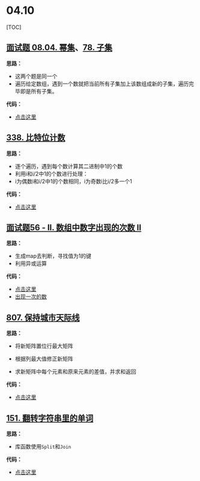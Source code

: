 # 04.10

[TOC]

## [面试题 08.04. 幂集](https://leetcode-cn.com/problems/power-set-lcci/)、[78. 子集](https://leetcode-cn.com/problems/subsets/)

**思路：**

- 这两个题是同一个
- 遍历给定数组，遇到一个数就把当前所有子集加上该数组成新的子集，遍历完毕即是所有子集。

**代码：**

- [点击这里](./subsets.go)

## [338. 比特位计数](https://leetcode-cn.com/problems/counting-bits/)

**思路：**

- 逐个遍历，遇到每个数计算其二进制中1的个数
- 利用i和i/2中1的个数进行处理：
- i为偶数i和i/2中1的个数相同，i为奇数i比i/2多一个1

**代码：**

- [点击这里](./countBits.go)

## [面试题56 - II. 数组中数字出现的次数 II](https://leetcode-cn.com/problems/shu-zu-zhong-shu-zi-chu-xian-de-ci-shu-ii-lcof/)

**思路：**

- 生成map去判断，寻找值为1的键
- 利用异或运算

**代码：**

- [点击这里](./singleNumber.go)
- [出现一次的数](./onlyone.go)

## [807. 保持城市天际线](https://leetcode-cn.com/problems/max-increase-to-keep-city-skyline/)

**思路：**

- 将新矩阵置位行最大矩阵

- 根据列最大值修正新矩阵

- 求新矩阵中每个元素和原来元素的差值，并求和返回

**代码：**

- [点击这里](./maxIncreaseKeepingSkyline.go)

## [151. 翻转字符串里的单词](https://leetcode-cn.com/problems/reverse-words-in-a-string/)

**思路：**

- 库函数使用`Split`和`Join`

**代码：**

- [点击这里](./reverseWords.go)
